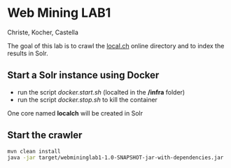 # Web Mining LAB1

Christe, Kocher, Castella

The goal of this lab is to crawl the [local.ch](https://local.ch) online directory and 
to index the results in Solr.  


## Start a Solr instance using Docker

* run the script *docker.start.sh* (localted in the **/infra** folder)
* run the script *docker.stop.sh* to kill the container

One core named **localch** will be created in Solr


## Start the crawler

```bash
mvn clean install
java -jar target/webmininglab1-1.0-SNAPSHOT-jar-with-dependencies.jar
```

